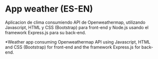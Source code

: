 # App weather (ES-EN)

Aplicacion de clima consumiendo API de Openweathermap, utilizando Javascript, HTML y CSS (Bootstrap) para front-end y Node.js usando el framework Express.js para su back-end.

*Weather app consuming Openweathermap API using Javascript, HTML and CSS (Bootstrap) for front-end and the framework Express.js for back-end.

